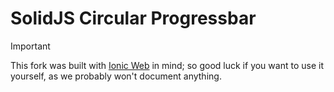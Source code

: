 # SolidJS Circular Progressbar

> [!IMPORTANT]
> This fork was built with [Ionic Web](https://github.com/ionic-bot/web) in mind; so good luck if you want to use it yourself, as we probably won't document anything.
